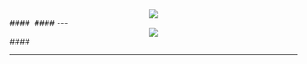 <div style="text-align:center"><img src="https://lewd.pics/p/Nlws.png"/></div>
#### ‎ ####
---
‎
<div style="text-align:center"><img src="https://discord.c99.nl/widget/theme-2/157109933857439744.png" /></div>
#### ‎

---

<!--START_SECTION:waka-->
<!--END_SECTION:waka-->
